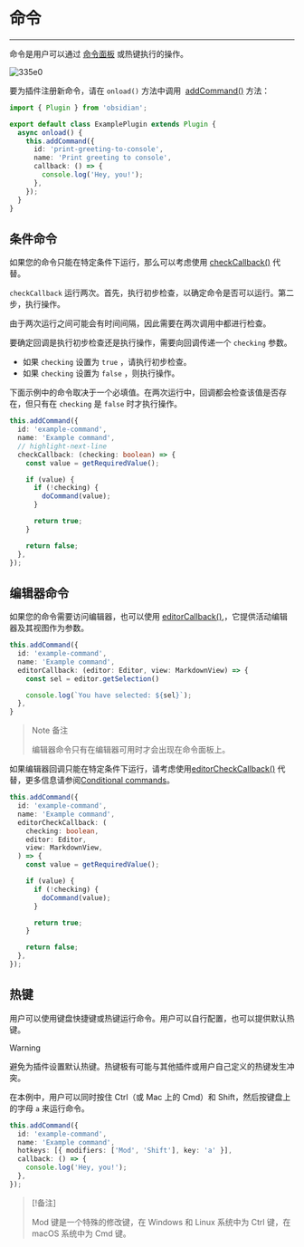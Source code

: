 <!--
 * @Author: Raistlind johnd0712@gmail.com
 * @Date: 2024-01-18 10:18:00
 * @LastEditors: Raistlind
 * @LastEditTime: 2024-01-18 10:18:00
 * @Description:
-->

# 命令

---

命令是用户可以通过 [命令面板](https://help.obsidian.md/Plugins/Command+palette) 或热键执行的操作。

![335e0](../../../public/images/335e0.png)

要为插件注册新命令，请在 `onload()` 方法中调用  [addCommand()](https://docs.obsidian.md/Reference/TypeScript+API/Plugin/addCommand) 方法：

```ts
import { Plugin } from 'obsidian';

export default class ExamplePlugin extends Plugin {
  async onload() {
    this.addCommand({
      id: 'print-greeting-to-console',
      name: 'Print greeting to console',
      callback: () => {
        console.log('Hey, you!');
      },
    });
  }
}
```

## 条件命令

如果您的命令只能在特定条件下运行，那么可以考虑使用 [checkCallback()](https://docs.obsidian.md/Reference/TypeScript+API/Command/checkCallback) 代替。

`checkCallback` 运行两次。首先，执行初步检查，以确定命令是否可以运行。第二步，执行操作。

由于两次运行之间可能会有时间间隔，因此需要在两次调用中都进行检查。

要确定回调是执行初步检查还是执行操作，需要向回调传递一个 `checking` 参数。

- 如果 `checking` 设置为 `true` ，请执行初步检查。
- 如果 `checking` 设置为 `false` ，则执行操作。

下面示例中的命令取决于一个必填值。在两次运行中，回调都会检查该值是否存在，但只有在 `checking` 是 `false` 时才执行操作。

```ts
this.addCommand({
  id: 'example-command',
  name: 'Example command',
  // highlight-next-line
  checkCallback: (checking: boolean) => {
    const value = getRequiredValue();

    if (value) {
      if (!checking) {
        doCommand(value);
      }

      return true;
    }

    return false;
  },
});
```

## 编辑器命令

如果您的命令需要访问编辑器，也可以使用 [editorCallback()](https://docs.obsidian.md/Reference/TypeScript+API/Command/editorCallback),，它提供活动编辑器及其视图作为参数。

```ts
this.addCommand({
  id: 'example-command',
  name: 'Example command',
  editorCallback: (editor: Editor, view: MarkdownView) => {
    const sel = editor.getSelection()

    console.log(`You have selected: ${sel}`);
  },
}
```

> Note 备注
>
> 编辑器命令只有在编辑器可用时才会出现在命令面板上。

如果编辑器回调只能在特定条件下运行，请考虑使用[editorCheckCallback()](https://docs.obsidian.md/Reference/TypeScript+API/Command/editorCheckCallback) 代替，更多信息请参阅[Conditional commands](https://docs.obsidian.md/Plugins/User+interface/Commands#Conditional%20commands)。

```ts
this.addCommand({
  id: 'example-command',
  name: 'Example command',
  editorCheckCallback: (
    checking: boolean,
    editor: Editor,
    view: MarkdownView,
  ) => {
    const value = getRequiredValue();

    if (value) {
      if (!checking) {
        doCommand(value);
      }

      return true;
    }

    return false;
  },
});
```

## 热键

用户可以使用键盘快捷键或热键运行命令。用户可以自行配置，也可以提供默认热键。

> [!warning]
>
> 避免为插件设置默认热键。热键极有可能与其他插件或用户自己定义的热键发生冲突。

在本例中，用户可以同时按住 Ctrl（或 Mac 上的 Cmd）和 Shift，然后按键盘上的字母 `a` 来运行命令。

```ts
this.addCommand({
  id: 'example-command',
  name: 'Example command',
  hotkeys: [{ modifiers: ['Mod', 'Shift'], key: 'a' }],
  callback: () => {
    console.log('Hey, you!');
  },
});
```

> [!备注]
>
> Mod 键是一个特殊的修改键，在 Windows 和 Linux 系统中为 Ctrl 键，在 macOS 系统中为 Cmd 键。
